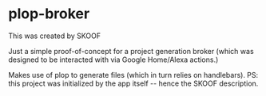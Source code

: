 # plop-broker
This was created by SKOOF


Just a simple proof-of-concept for a project generation broker (which was designed to be interacted with via Google Home/Alexa actions.)

Makes use of plop to generate files (which in turn relies on handlebars).
PS: this project was initialized by the app itself -- hence the SKOOF description.
